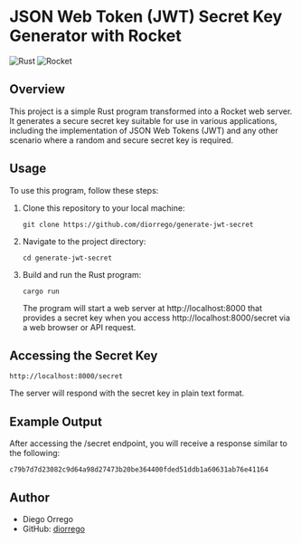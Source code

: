 # JSON Web Token (JWT) Secret Key Generator with Rocket

![Rust](https://img.shields.io/badge/Rust-1.55.0-orange)
![Rocket](https://img.shields.io/badge/Rocket-0.5.0-red)

## Overview

This project is a simple Rust program transformed into a Rocket web server. It generates a secure secret key suitable for use in various applications, including the implementation of JSON Web Tokens (JWT) and any other scenario where a random and secure secret key is required.

## Usage

To use this program, follow these steps:

1. Clone this repository to your local machine:

   ```shell
   git clone https://github.com/diorrego/generate-jwt-secret
   ```

2. Navigate to the project directory:

   ```shell
   cd generate-jwt-secret
   ```

3. Build and run the Rust program:

   ```shell
   cargo run
   ```

   The program will start a web server at http://localhost:8000 that provides a secret key when you access http://localhost:8000/secret via a web browser or API request.

## Accessing the Secret Key

```
http://localhost:8000/secret
```

The server will respond with the secret key in plain text format.

## Example Output

After accessing the /secret endpoint, you will receive a response similar to the following:

```
c79b7d7d23082c9d64a98d27473b20be364400fded51ddb1a60631ab76e41164
```

## Author

- Diego Orrego
- GitHub: [diorrego](https://github.com/diorrego)
